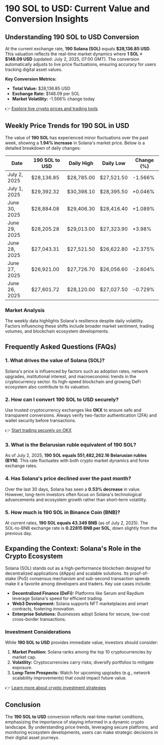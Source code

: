 # 190 SOL to USD: Current Value and Conversion Insights

## Understanding 190 SOL to USD Conversion

At the current exchange rate, **190 Solana (SOL)** equals **$28,136.85 USD**. This valuation reflects the real-time market dynamics where **1 SOL = $148.09 USD** (updated: July 2, 2025, 07:00 GMT). The conversion automatically adjusts to live price fluctuations, ensuring accuracy for users tracking digital asset values.  

**Key Conversion Metrics:**  
- **Total Value:** $28,136.85 USD  
- **Exchange Rate:** $148.09 per SOL  
- **Market Volatility:** -1.566% change today  

👉 [Explore live crypto prices and trading tools](https://bit.ly/okx-bonus)

## Weekly Price Trends for 190 SOL in USD

The value of **190 SOL** has experienced minor fluctuations over the past week, showing a **1.94% increase** in Solana's market price. Below is a detailed breakdown of daily changes:

| Date       | 190 SOL to USD | Daily High   | Daily Low    | Change (%) |
|------------|----------------|--------------|--------------|------------|
| July 2, 2025 | $28,136.85     | $28,785.00   | $27,521.50   | -1.566%    |
| July 1, 2025 | $29,392.32     | $30,398.10   | $28,395.50   | +0.046%    |
| June 30, 2025| $28,884.08     | $29,406.30   | $28,416.40   | +1.089%    |
| June 29, 2025| $28,205.28     | $29,013.00   | $27,323.90   | +3.98%     |
| June 28, 2025| $27,043.31     | $27,521.50   | $26,622.80   | +2.375%    |
| June 27, 2025| $26,921.00     | $27,726.70   | $26,056.60   | -2.604%    |
| June 26, 2025| $27,601.72     | $28,120.00   | $27,027.50   | -0.729%    |

### Market Analysis  
The weekly data highlights Solana's resilience despite daily volatility. Factors influencing these shifts include broader market sentiment, trading volumes, and blockchain ecosystem developments.

## Frequently Asked Questions (FAQs)

### 1. What drives the value of Solana (SOL)?  
Solana's price is influenced by factors such as adoption rates, network upgrades, institutional interest, and macroeconomic trends in the cryptocurrency sector. Its high-speed blockchain and growing DeFi ecosystem also contribute to its valuation.

### 2. How can I convert 190 SOL to USD securely?  
Use trusted cryptocurrency exchanges like **OKX** to ensure safe and transparent conversions. Always verify two-factor authentication (2FA) and wallet security before transactions.  

👉 [Start trading securely on OKX](https://bit.ly/okx-bonus)

### 3. What is the Belarusian ruble equivalent of 190 SOL?  
As of July 2, 2025, **190 SOL equals 551,482,262.16 Belarusian rubles (BYN)**. This rate fluctuates with both crypto market dynamics and forex exchange rates.

### 4. Has Solana's price declined over the past month?  
Over the last 30 days, Solana has seen a **0.53% decrease** in value. However, long-term investors often focus on Solana's technological advancements and ecosystem growth rather than short-term volatility.

### 5. How much is 190 SOL in Binance Coin (BNB)?  
At current rates, **190 SOL equals 43.349 BNB** (as of July 2, 2025). The SOL-to-BNB exchange rate is **0.22815 BNB per SOL**, down slightly from the previous day.

## Expanding the Context: Solana's Role in the Crypto Ecosystem

Solana (SOL) stands out as a high-performance blockchain designed for decentralized applications (dApps) and scalable solutions. Its proof-of-stake (PoS) consensus mechanism and sub-second transaction speeds make it a favorite among developers and traders. Key use cases include:

- **Decentralized Finance (DeFi):** Platforms like Serum and Raydium leverage Solana's speed for efficient trading.  
- **Web3 Development:** Solana supports NFT marketplaces and smart contracts, fostering innovation.  
- **Enterprise Solutions:** Businesses adopt Solana for secure, low-cost cross-border transactions.  

### Investment Considerations  
While **190 SOL to USD** provides immediate value, investors should consider:  
1. **Market Position:** Solana ranks among the top 10 cryptocurrencies by market cap.  
2. **Volatility:** Cryptocurrencies carry risks; diversify portfolios to mitigate exposure.  
3. **Long-Term Prospects:** Watch for upcoming upgrades (e.g., network scalability improvements) that could impact future value.  

👉 [Learn more about crypto investment strategies](https://bit.ly/okx-bonus)

## Conclusion

The **190 SOL to USD** conversion reflects real-time market conditions, emphasizing the importance of staying informed in a dynamic crypto landscape. By understanding price trends, leveraging secure platforms, and monitoring ecosystem developments, users can make strategic decisions in their digital asset journeys.